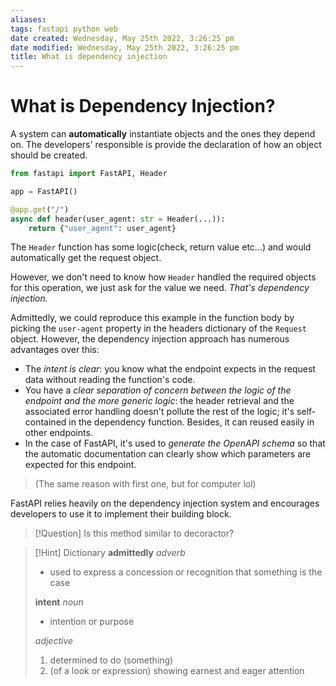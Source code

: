 ```yaml
---
aliases: 
tags: fastapi python web 
date created: Wednesday, May 25th 2022, 3:26:25 pm
date modified: Wednesday, May 25th 2022, 3:26:25 pm
title: What is dependency injection
---
```


# What is Dependency Injection?

A system can **automatically** instantiate objects and the ones they depend on. The developers' responsible is provide the declaration of how an object should be created.

```python
from fastapi import FastAPI, Header

app = FastAPI()

@app.get("/")
async def header(user_agent: str = Header(...)):
    return {"user_agent": user_agent}
```

The `Header` function has some logic(check, return value etc...) and would automatically get the request object.

However, we don't need to know how `Header` handled the required objects for this operation, we just ask for the value we need. _That's dependency injection._

Admittedly, we could reproduce this example in the function body by picking the `user-agent` property in the headers dictionary of the `Request` object. However, the dependency injection approach has numerous advantages over this:

- The _intent is clear_: you know what the endpoint expects in the request data without reading the function's code.
- You have a _clear separation of concern between the logic of the endpoint and the more generic logic_: the header retrieval and the associated error handling doesn't pollute the rest of the logic; it's self-contained in the dependency function. Besides, it can reused easily in other endpoints.
- In the case of FastAPI, it's used to _generate the OpenAPI schema_ so that the automatic documentation can clearly show which parameters are expected for this endpoint.
>(The same reason with first one, but for computer lol)

FastAPI relies heavily on the dependency injection system and encourages developers to use it to implement their building block.

> [!Question]
> Is this method similar to decoractor?

> [!Hint] Dictionary
> **admittedly**
> _adverb_
> - used to express a concession or recognition that something is the case
> 
> **intent**
> _noun_
> - intention or purpose  
> 
> _adjective_
> 1. determined to do (something)
> 2. (of a look or expression) showing earnest and eager attention

